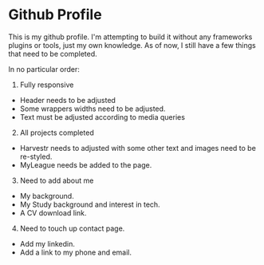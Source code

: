 # Github Profile

This is my github profile. I'm attempting to build it without any frameworks plugins or tools, just my own knowledge.
As of now, I still have a few things that need to be completed.

In no particular order:
1. Fully responsive
* Header needs to be adjusted
* Some wrappers widths need to be adjusted.
* Text must be adjusted according to media queries

2. All projects completed
* Harvestr needs to adjusted with some other text and images need to be re-styled.
* MyLeague needs be added to the page.

3. Need to add about me
* My background.
* My Study background and interest in tech.
* A CV download link.

4. Need to touch up contact page.
* Add my linkedin.
* Add a link to my phone and email.
